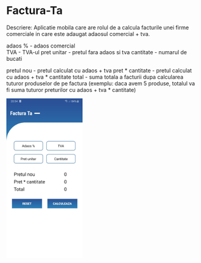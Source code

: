 # Factura-Ta

Descriere: 
Aplicatie mobila care are rolul de a calcula facturile unei firme comerciale in care este adaugat adaosul comercial + tva.

adaos % - adaos comercial </br>
TVA - TVA-ul
pret unitar - pretul fara adaos si tva
cantitate - numarul de bucati

pretul nou - pretul calculat cu adaos + tva
pret * cantitate - pretul calculat cu adaos + tva * cantitate
total - suma totala a facturii dupa calcularea tuturor produselor de pe factura (exemplu: daca avem 5 produse, totalul va fi suma tuturor preturilor cu adaos + tva * cantitate)

<img src="image/screenshoot2.jpg" width="200">
